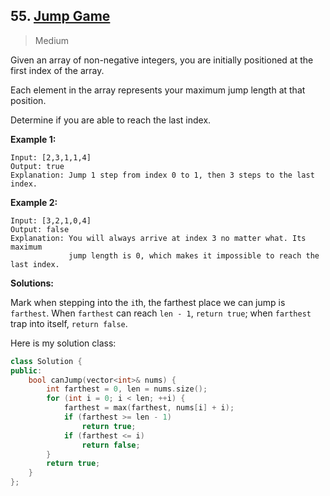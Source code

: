 ## 55. [Jump Game](https://leetcode.com/problems/jump-game/)

> Medium

Given an array of non-negative integers, you are initially positioned at the first index of the array.

Each element in the array represents your maximum jump length at that position.

Determine if you are able to reach the last index.

**Example 1:**

```
Input: [2,3,1,1,4]
Output: true
Explanation: Jump 1 step from index 0 to 1, then 3 steps to the last index.
```

**Example 2:**

```
Input: [3,2,1,0,4]
Output: false
Explanation: You will always arrive at index 3 no matter what. Its maximum
             jump length is 0, which makes it impossible to reach the last index.
```



**Solutions:**

Mark when stepping into the `i`th, the farthest place we can jump is `farthest`. When `farthest` can reach `len - 1`, `return true`; when `farthest` trap into itself, `return false`.

Here is my solution class:

```c++
class Solution {
public:
	bool canJump(vector<int>& nums) {
		int farthest = 0, len = nums.size();
		for (int i = 0; i < len; ++i) {
			farthest = max(farthest, nums[i] + i);
			if (farthest >= len - 1)
				return true;
			if (farthest <= i)
				return false;
		}
		return true;
	}
};
```

